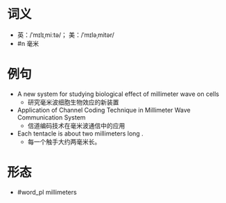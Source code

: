 # 词义
- 英：/ˈmɪlɪˌmiːtə/； 美：/ˈmɪləˌmitər/
- #n 毫米
# 例句
- A new system for studying biological effect of millimeter wave on cells
	- 研究毫米波细胞生物效应的新装置
- Application of Channel Coding Technique in Millimeter Wave Communication System
	- 信道编码技术在毫米波通信中的应用
- Each tentacle is about two millimeters long .
	- 每一个触手大约两毫米长。
# 形态
- #word_pl millimeters
